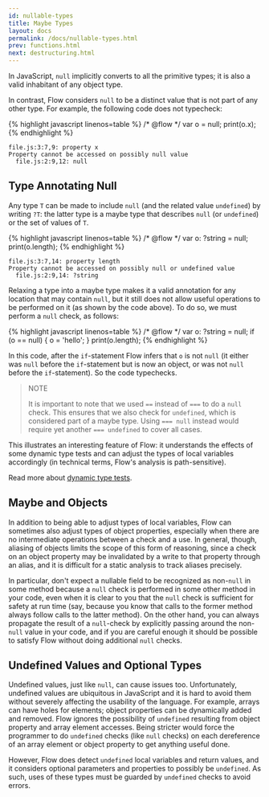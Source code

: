 ```yaml
---
id: nullable-types
title: Maybe Types
layout: docs
permalink: /docs/nullable-types.html
prev: functions.html
next: destructuring.html
---
```


In JavaScript, `null` implicitly converts to all the primitive types; it is
also a valid inhabitant of any object type.

In contrast, Flow considers `null` to be a distinct value that is not part of
any other type. For example, the following code does not typecheck:

{% highlight javascript linenos=table %}
/* @flow */
var o = null;
print(o.x);
{% endhighlight %}

```bbcode
file.js:3:7,9: property x
Property cannot be accessed on possibly null value
  file.js:2:9,12: null
```

## Type Annotating Null

Any type `T` can be made to include `null` (and the related value `undefined`) by writing `?T`: the latter type
is a maybe type that describes `null` (or `undefined`) or the set of values of `T`.

{% highlight javascript linenos=table %}
/* @flow */
var o: ?string = null;
print(o.length);
{% endhighlight %}

```bbcode
file.js:3:7,14: property length
Property cannot be accessed on possibly null or undefined value
  file.js:2:9,14: ?string
```

Relaxing a type into a maybe type makes it a valid annotation for any location that may
contain `null`, but it still does not allow useful operations to be performed
on it (as shown by the code above). To do so, we must perform a `null` check,
as follows:

{% highlight javascript linenos=table %}
/* @flow */
var o: ?string = null;
if (o == null) {
  o = 'hello';
}
print(o.length);
{% endhighlight %}

In this code, after the `if`-statement Flow infers that `o` is not `null` (it
either was `null` before the `if`-statement but is now an object, or was not
`null` before the `if`-statement). So the code typechecks.

> NOTE
>
> It is important to note that we used `==` instead of `===` to do a `null` check.
> This ensures that we also check for `undefined`, which is considered part of a maybe type.
> Using `=== null` instead would require yet another `=== undefined` to cover all cases. 

This illustrates an interesting feature of Flow: it understands the effects of
some dynamic type tests and can adjust the types of local variables
accordingly (in technical terms, Flow's analysis is path-sensitive).

Read more about <a href="/docs/dynamic-type-tests.html">dynamic type tests</a>.

## Maybe and Objects

In addition to being able to adjust types of local variables, Flow can sometimes
also adjust types of object properties, especially when there are no intermediate
operations between a check and a use. In general, though, aliasing of objects 
limits the scope of this form of reasoning, since a check on an object property
may be invalidated by a write to that property through an alias, and 
it is difficult for a static analysis to track aliases precisely. 

In particular, don't expect a nullable field to be recognized as non-`null` in some method because a `null` check is
performed in some other method in your code, even when it is clear to you that
the `null` check is sufficient for safety at run time (say, because you know
that calls to the former method always follow calls to the latter method). On
the other hand, you can always propagate the result of a `null`-check by
explicitly passing around the non-`null` value in your code, and if you are
careful enough it should be possible to satisfy Flow without doing additional
`null` checks.

## Undefined Values and Optional Types

Undefined values, just like `null`, can cause issues too. Unfortunately,
undefined values are ubiquitous in JavaScript and it is hard to avoid them
without severely affecting the usability of the language. For example, arrays
can have holes for elements; object properties can be dynamically added and
removed. Flow ignores the possibility of `undefined` resulting from object property and array element
accesses. Being stricter would force the programmer to do `undefined` checks (like `null` checks) on each dereference of
an array element or object property to get anything useful done.

However, Flow does detect `undefined` local variables
and return values, and it considers optional parameters and properties to possibly be `undefined`. As such, uses of these types must be guarded by `undefined` checks to avoid errors.
